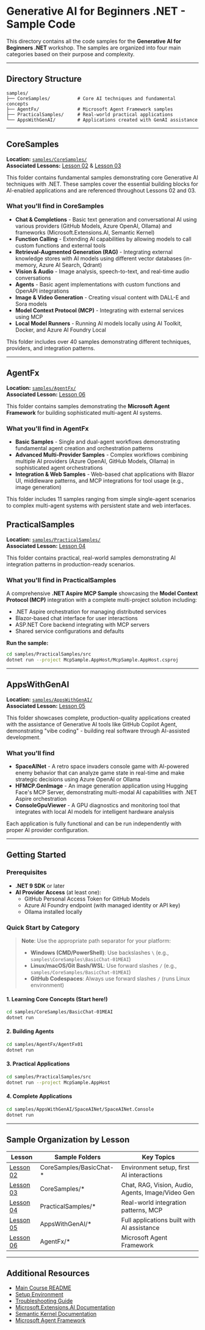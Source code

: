 # Generative AI for Beginners .NET - Sample Code

This directory contains all the code samples for the **Generative AI for Beginners .NET** workshop. The samples are organized into four main categories based on their purpose and complexity.

---

## Directory Structure

```text
samples/
├── CoreSamples/          # Core AI techniques and fundamental concepts
├── AgentFx/              # Microsoft Agent Framework samples
├── PracticalSamples/     # Real-world practical applications
└── AppsWithGenAI/        # Applications created with GenAI assistance
```

---

## CoreSamples

**Location:** [`samples/CoreSamples/`](./CoreSamples/)  
**Associated Lessons:** [Lesson 02](../02-SetupDevEnvironment/) & [Lesson 03](../03-CoreGenerativeAITechniques/)

This folder contains fundamental samples demonstrating core Generative AI techniques with .NET. These samples cover the essential building blocks for AI-enabled applications and are referenced throughout Lessons 02 and 03.

### What you'll find in CoreSamples

- **Chat & Completions** - Basic text generation and conversational AI using various providers (GitHub Models, Azure OpenAI, Ollama) and frameworks (Microsoft.Extensions.AI, Semantic Kernel)
- **Function Calling** - Extending AI capabilities by allowing models to call custom functions and external tools
- **Retrieval-Augmented Generation (RAG)** - Integrating external knowledge stores with AI models using different vector databases (in-memory, Azure AI Search, Qdrant)
- **Vision & Audio** - Image analysis, speech-to-text, and real-time audio conversations
- **Agents** - Basic agent implementations with custom functions and OpenAPI integrations
- **Image & Video Generation** - Creating visual content with DALL-E and Sora models
- **Model Context Protocol (MCP)** - Integrating with external services using MCP
- **Local Model Runners** - Running AI models locally using AI Toolkit, Docker, and Azure AI Foundry Local

This folder includes over 40 samples demonstrating different techniques, providers, and integration patterns.

---

## AgentFx

**Location:** [`samples/AgentFx/`](./AgentFx/)  
**Associated Lesson:** [Lesson 06](../06-AgentFx/)

This folder contains samples demonstrating the **Microsoft Agent Framework** for building sophisticated multi-agent AI systems.

### What you'll find in AgentFx

- **Basic Samples** - Single and dual-agent workflows demonstrating fundamental agent creation and orchestration patterns
- **Advanced Multi-Provider Samples** - Complex workflows combining multiple AI providers (Azure OpenAI, GitHub Models, Ollama) in sophisticated agent orchestrations
- **Integration & Web Samples** - Web-based chat applications with Blazor UI, middleware patterns, and MCP integrations for tool usage (e.g., image generation)

This folder includes 11 samples ranging from simple single-agent scenarios to complex multi-agent systems with persistent state and web interfaces.

## PracticalSamples

**Location:** [`samples/PracticalSamples/`](./PracticalSamples/)  
**Associated Lesson:** [Lesson 04](../04-PracticalSamples/)

This folder contains practical, real-world samples demonstrating AI integration patterns in production-ready scenarios.

### What you'll find in PracticalSamples

A comprehensive **.NET Aspire MCP Sample** showcasing the **Model Context Protocol (MCP)** integration with a complete multi-project solution including:

- .NET Aspire orchestration for managing distributed services
- Blazor-based chat interface for user interactions
- ASP.NET Core backend integrating with MCP servers
- Shared service configurations and defaults

**Run the sample:**

```bash
cd samples/PracticalSamples/src
dotnet run --project McpSample.AppHost/McpSample.AppHost.csproj
```

---

## AppsWithGenAI

**Location:** [`samples/AppsWithGenAI/`](./AppsWithGenAI/)  
**Associated Lesson:** [Lesson 05](../05-AppCreatedWithGenAI/)

This folder showcases complete, production-quality applications created with the assistance of Generative AI tools like GitHub Copilot Agent, demonstrating "vibe coding" - building real software through AI-assisted development.

### What you'll find

- **SpaceAINet** - A retro space invaders console game with AI-powered enemy behavior that can analyze game state in real-time and make strategic decisions using Azure OpenAI or Ollama
- **HFMCP.GenImage** - An image generation application using Hugging Face's MCP Server, demonstrating multi-modal AI capabilities with .NET Aspire orchestration
- **ConsoleGpuViewer** - A GPU diagnostics and monitoring tool that integrates with local AI models for intelligent hardware analysis

Each application is fully functional and can be run independently with proper AI provider configuration.

---

## Getting Started

### Prerequisites

- **.NET 9 SDK** or later
- **AI Provider Access** (at least one):
  - GitHub Personal Access Token for GitHub Models
  - Azure AI Foundry endpoint (with managed identity or API key)
  - Ollama installed locally

### Quick Start by Category

> **Note**: Use the appropriate path separator for your platform:
>
> - **Windows (CMD/PowerShell)**: Use backslashes `\` (e.g., `samples\CoreSamples\BasicChat-01MEAI`)
> - **Linux/macOS/Git Bash/WSL**: Use forward slashes `/` (e.g., `samples/CoreSamples/BasicChat-01MEAI`)
> - **GitHub Codespaces**: Always use forward slashes `/` (runs Linux environment)

#### 1. **Learning Core Concepts** (Start here!)

```bash
cd samples/CoreSamples/BasicChat-01MEAI
dotnet run
```

#### 2. **Building Agents**

```bash
cd samples/AgentFx/AgentFx01
dotnet run
```

#### 3. **Practical Applications**

```bash
cd samples/PracticalSamples/src
dotnet run --project McpSample.AppHost
```

#### 4. **Complete Applications**

```bash
cd samples/AppsWithGenAI/SpaceAINet/SpaceAINet.Console
dotnet run
```

---

## Sample Organization by Lesson

| Lesson | Sample Folders | Key Topics |
|--------|---------------|------------|
| [Lesson 02](../02-SetupDevEnvironment/) | CoreSamples/BasicChat-* | Environment setup, first AI interactions |
| [Lesson 03](../03-CoreGenerativeAITechniques/) | CoreSamples/* | Chat, RAG, Vision, Audio, Agents, Image/Video Gen |
| [Lesson 04](../04-PracticalSamples/) | PracticalSamples/* | Real-world integration patterns, MCP |
| [Lesson 05](../05-AppCreatedWithGenAI/) | AppsWithGenAI/* | Full applications built with AI assistance |
| [Lesson 06](../06-AgentFx/) | AgentFx/* | Microsoft Agent Framework |

---

## Additional Resources

- [Main Course README](../README.md)
- [Setup Environment](../02-SetupDevEnvironment/)
- [Troubleshooting Guide](../03-CoreGenerativeAITechniques/docs/troubleshooting-chat-api.md)
- [Microsoft.Extensions.AI Documentation](https://learn.microsoft.com/dotnet/ai/ai-extensions)
- [Semantic Kernel Documentation](https://learn.microsoft.com/semantic-kernel/)
- [Microsoft Agent Framework](https://learn.microsoft.com/agent-framework/)

